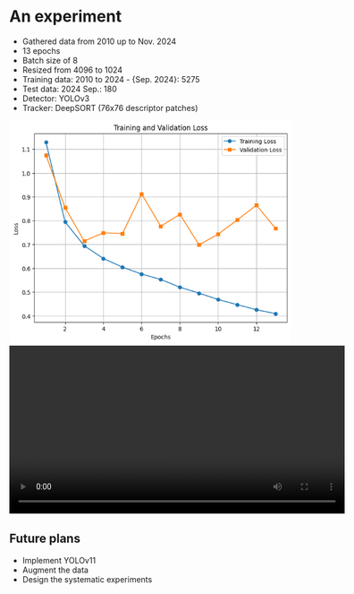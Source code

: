<h1>An experiment</h1>

- Gathered data from 2010 up to Nov. 2024
- 13 epochs
- Batch size of 8
- Resized from 4096 to 1024
- Training data: 2010 to 2024 - {Sep. 2024}: 5275
- Test data: 2024 Sep.: 180
- Detector: YOLOv3
- Tracker: DeepSORT (76x76 descriptor patches)

<img src='resources/7/losses.png'>

<video controls width="600">
  <source src="resources/7/deepsort.mp4" type="video/mp4">
  Your browser does not support the video tag.
</video>


<h2>Future plans</h2>

- Implement YOLOv11
- Augment the data
- Design the systematic experiments
